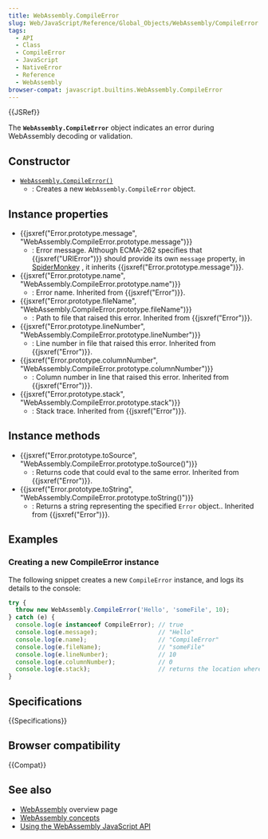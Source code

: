 ```yaml
---
title: WebAssembly.CompileError
slug: Web/JavaScript/Reference/Global_Objects/WebAssembly/CompileError
tags:
  - API
  - Class
  - CompileError
  - JavaScript
  - NativeError
  - Reference
  - WebAssembly
browser-compat: javascript.builtins.WebAssembly.CompileError
---
```

{{JSRef}}

The **`WebAssembly.CompileError`** object indicates an error during WebAssembly
decoding or validation.

## Constructor

- [`WebAssembly.CompileError()`](/en-US/docs/Web/JavaScript/Reference/Global_Objects/WebAssembly/CompileError/CompileError)
  - : Creates a new `WebAssembly.CompileError` object.

## Instance properties

- {{jsxref("Error.prototype.message", "WebAssembly.CompileError.prototype.message")}}
  - : Error message. Although ECMA-262 specifies that
    {{jsxref("URIError")}} should provide its own `message` property, in
    [SpiderMonkey](/en-US/docs/Mozilla/Projects/SpiderMonkey) , it inherits
    {{jsxref("Error.prototype.message")}}.
- {{jsxref("Error.prototype.name", "WebAssembly.CompileError.prototype.name")}}
  - : Error name. Inherited from {{jsxref("Error")}}.
- {{jsxref("Error.prototype.fileName", "WebAssembly.CompileError.prototype.fileName")}}
  - : Path to file that raised this error. Inherited from
    {{jsxref("Error")}}.
- {{jsxref("Error.prototype.lineNumber", "WebAssembly.CompileError.prototype.lineNumber")}}
  - : Line number in file that raised this error. Inherited from
    {{jsxref("Error")}}.
- {{jsxref("Error.prototype.columnNumber", "WebAssembly.CompileError.prototype.columnNumber")}}
  - : Column number in line that raised this error. Inherited from
    {{jsxref("Error")}}.
- {{jsxref("Error.prototype.stack", "WebAssembly.CompileError.prototype.stack")}}
  - : Stack trace. Inherited from {{jsxref("Error")}}.

## Instance methods

- {{jsxref("Error.prototype.toSource", "WebAssembly.CompileError.prototype.toSource()")}}
  - : Returns code that could eval to the same error. Inherited from
    {{jsxref("Error")}}.
- {{jsxref("Error.prototype.toString", "WebAssembly.CompileError.prototype.toString()")}}
  - : Returns a string representing the specified `Error` object.. Inherited
    from {{jsxref("Error")}}.

## Examples

### Creating a new CompileError instance

The following snippet creates a new `CompileError` instance, and logs its
details to the console:

```js
try {
  throw new WebAssembly.CompileError('Hello', 'someFile', 10);
} catch (e) {
  console.log(e instanceof CompileError); // true
  console.log(e.message);                 // "Hello"
  console.log(e.name);                    // "CompileError"
  console.log(e.fileName);                // "someFile"
  console.log(e.lineNumber);              // 10
  console.log(e.columnNumber);            // 0
  console.log(e.stack);                   // returns the location where the code was run
}
```

## Specifications

{{Specifications}}

## Browser compatibility

{{Compat}}

## See also

- [WebAssembly](/en-US/docs/WebAssembly) overview page
- [WebAssembly concepts](/en-US/docs/WebAssembly/Concepts)
- [Using the WebAssembly JavaScript API](/en-US/docs/WebAssembly/Using_the_JavaScript_API)
